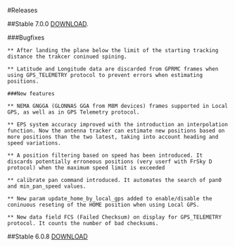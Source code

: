 #Releases

##Stable 7.0.0 [DOWNLOAD](https://github.com/raul-ortega/u360gts/blob/master/releases/amv-open360tracker_NAZE-7.0.0.zip).

###Bugfixes
	
	** After landing the plane below the limit of the starting tracking distance the trakcer coninued spining.
	
	** Latitude and Longitude data are discarded from GPRMC frames when using GPS_TELEMETRY protocol to prevent errors when estimating positions.
	
	###New features
	
    ** NEMA GNGGA (GLONNAS GGA from M8M devices) frames supported in Local GPS, as well as in GPS Telemetry protocol.
	
	** EPS system accuracy improved with the introduction an interpolation function. Now the antenna tracker can estimate new positions based on more positions than the two latest, taking into account heading and speed variations.
	
    ** A position filtering based on speed has been introduced. It discards potentially erroneous positions (very userf with FrSky D protocol) when the maximum speed limit is exceeded
	
    ** calibrate pan command introduced. It automates the search of pan0 and min_pan_speed values.

	** New param update_home_by_local_gps added to enable/disable the coninuous reseting of the HOME position when using Local GPS.
	
	** New data field FCS (Failed Checksum) on display for GPS_TELEMETRY protocol. It counts the number of bad checksums.

##Stable 6.0.8 [DOWNLOAD](https://github.com/raul-ortega/u360gts/blob/master/releases/amv-open360tracker_NAZE-6.0.8.zip)
